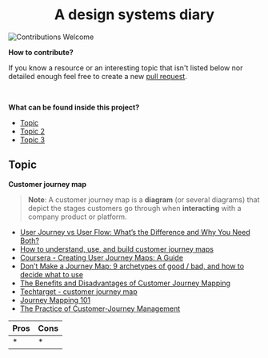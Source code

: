 <h1 align=center>A design systems diary</h1>

![Contributions Welcome](https://img.shields.io/badge/Contributions-welcome-blue.svg)

**How to contribute?**

If you know a resource or an interesting topic that isn't listed below nor detailed enough feel free to create a new [pull request](https://github.com/ChrisUser/design-systems-diary/pulls).

<br />

**What can be found inside this project?**

- [Topic](#topic)
- [Topic 2](#topic-2)
- [Topic 3](#topic-3)

## Topic

**Customer journey map**

> **Note**: A customer journey map is a **diagram** (or several diagrams) that depict the stages customers go through when **interacting** with a company product or platform.

- [User Journey vs User Flow: What’s the Difference and Why You Need Both?](https://userpilot.com/blog/user-journey-vs-user-flow/)
- [How to understand, use, and build customer journey maps](https://www.fullstory.com/customer-journey-maps/)
- [Coursera - Creating User Journey Maps: A Guide](https://www.coursera.org/articles/creating-user-journey-maps-a-guide)
- [Don’t Make a Journey Map: 9 archetypes of good / bad, and how to decide what to use](https://medium.com/@shahrsays/dont-make-a-journey-map-9-archetypes-of-good-bad-and-how-to-decide-what-to-use-d65abd30ec6f)
- [The Benefits and Disadvantages of Customer Journey Mapping](https://www.genroe.com/blog/benefits-and-disadvantages-of-customer-journey-mapping/15321)
- [Techtarget - customer journey map](https://www.techtarget.com/searchcustomerexperience/definition/customer-journey-map)
- [Journey Mapping 101](https://www.nngroup.com/articles/journey-mapping-101/)
- [The Practice of Customer-Journey Management](https://www.nngroup.com/articles/customer-journey-management/)

| Pros | Cons |
| ---- | ---- |
| \*   | \*   |
